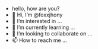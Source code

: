 - hello, how are you?
- 👋 Hi, I’m @foxxjhony
- 👀 I’m interested in ...
- 🌱 I’m currently learning ...
- 💞️ I’m looking to collaborate on ...
- 📫 How to reach me ...

<!---
foxxjhony/foxxjhony is a ✨ special ✨ repository because its `README.md` (this file) appears on your GitHub profile.
You can click the Preview link to take a look at your changes.
--->
